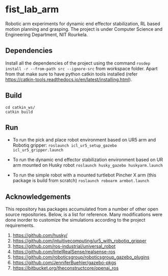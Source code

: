 # fist_lab_arm
Robotic arm experiments for dynamic end effector stabilization, RL based motion planning and grasping. The project is under Computer Science and Engineering Department, NIT Rourkela.

## Dependencies
Install all the dependencies of the project using the command `rosdep install -r --from-path src --ignore-src` from workspace folder. Apart from that make sure to have python catkin tools installed (refer https://catkin-tools.readthedocs.io/en/latest/installing.html).

## Build
```
cd catkin_ws/
catkin build
```

## Run
* To run the pick and place robot environment based on UR5 arm and Robotiq gripper:
`roslaunch icl_ur5_setup_gazebo icl_ur5_gripper.launch`

* To run the dynamic end effector stabilization environment based on UR arm mounted on Husky robot
`roslaunch husky_gazebo huskyarm.launch`

* To run the simple robot with a mounted turtlebot Pincher X arm (this package is build from scratch)
`roslaunch roboarm armbot.launch`

## Acknowledgements
This repository has packages accumulated from a number of other open source repositories. Below, is a list for reference. Many modifications were done inorder to customize the simulations according to the project requirements.
1. https://github.com/husky/
2. https://github.com/intuitivecomputing/ur5_with_robotiq_gripper
3. https://github.com/ros-industrial/universal_robot
4. https://github.com/IntelRealSense/realsense-ros
5. https://github.com/roboticsgroup/roboticsgroup_gazebo_plugins
6. https://github.com/JenniferBuehler/gazebo-pkgs
7. https://bitbucket.org/theconstructcore/openai_ros
